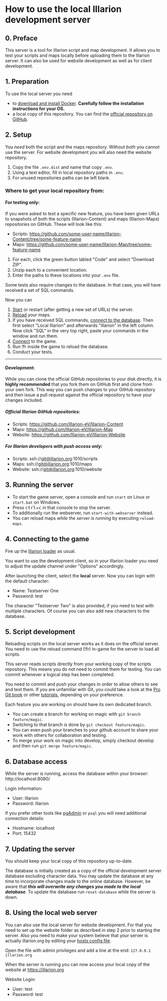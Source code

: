 # How to use the local Illarion development server

## 0. Preface

This server is a tool for Illarion script and map development. It allows you to
test your scripts and maps locally before uploading them to the Illarion server. 
It can also be used for website development as well as for client development.

## 1. Preparation

To use the local server you need
* to [download and install Docker](https://docs.docker.com/engine/install/).
**Carefully follow the installation instructions for your OS.**
* a local copy of this repository. You can find the
[official repository on GitHub](https://github.com/Illarion-eV/Illarion-Dev).

## 2. Setup

You _need_ both the script and the maps repository. Without
_both_ you cannot use the server. For website development you will also need the 
website repository.

1. Copy the file `.env.dist` and name that copy `.env`.
2. Using a text editor, fill in local repository paths in `.env`.
3. For unused repositories paths can be left blank.

### Where to get your local repository from:

#### For testing only:

If you were asked to test a specific new feature, you have been given URLs to snapshots of both the scripts
(Illarion-Content) and maps (Illarion-Maps) repositories on GitHub. These will look like this:

* Scripts: https://github.com/some-user-name/Illarion-Content/tree/some-feature-name
* Maps: https://github.com/some-user-name/Illarion-Map/tree/some-feature-name

1. For each, click the green button labled "Code" and select "Download ZIP".
2. Unzip each to a convenient location.
3. Enter the paths to these locations into your `.env` file.

Some tests also require changes to the database. In that case, you will have received a set of SQL commands.

Now you can

1. [Start](#3-running-the-server) or restart (after getting a new set of URLs) the server.
2. [Reload](#3-running-the-server) your maps.
3. If you have received SQL commands, [connect to the database](#6-database-access). Then first select "Local Illarion"
and afterwards "illarion" in the left column. Now click "SQL" in the very top right, paste your commands in the window
and run them.
4. [Connect](#4-connecting-to-the-game) to the game.
5. Run !fr inside the game to reload the database.
6. Conduct your tests.

---

#### Development:

While you can clone the official GitHub repositories to your disk directly, it is **highly recommended** that you fork
them on GitHub first and clone from your own fork. This way you can push changes to your GitHub repository and then
issue a pull request against the official repository to have your changes included.

##### Official Illarion GitHub repositories:

* Scripts: https://github.com/Illarion-eV/Illarion-Content
* Maps: https://github.com/Illarion-eV/Illarion-Map
* Website: https://github.com/Illarion-eV/Illarion-Website

##### For Illarion developers with push access only:

* Scripts: ssh://git@illarion.org:1010/scripts
* Maps: ssh://git@illarion.org:1010/maps
* Website: ssh://git@illarion.org:1010/website

## 3. Running the server

* To start the game server, open a console and run `start` on Linux or `start.bat` on Windows.
* Press <kbd>ctrl</kbd>+<kbd>c</kbd> in that console to stop the server.
* To additionally run the webserver, run `start-with-webserver` instead.
* You can reload maps _while the server is running_ by executing `reload-maps`.

## 4. Connecting to the game

Fire up the [Illarion loader](http://illarion.org/illarion/us_java_download.php) as usual.

You want to use the development client, so in your Illarion loader you need to adjust the
update channel under "Options" accordingly.

After launching the client, select the **local** server. Now you can login with the default character:  
* Name: Testserver One
* Password: test

The character "Testserver Two" is also provided, if you need to test with multiple characters.
Of course you can also add new characters to the database.

## 5. Script development

Reloading scripts on the local server works as it does on the official server. 
You need to use the reload command (!fr) in-game for the server to load all scripts.

This server reads scripts directly from your working copy of the
scripts repository. This means you do not need to commit them for testing.
You can commit whenever a logical step has been completed.

You need to commit and push your changes in order to allow others to see and test them.
If you are unfamiliar with Git, you could take a look at the [Pro Git book](https://git-scm.com/book/en/v2)
or other [tutorials](http://try.github.io/), depending on your preference.

Each feature you are working on should have its own dedicated branch.
* You can create a branch for working on magic with `git branch feature/magic`.
* Switching to that branch is done by `git checkout feature/magic`.
* You can even push your branches to your github account to share your work with others for collaboration and testing.
* To merge your work on magic into develop, simply checkout develop and then run `git merge feature/magic`.

## 6. Database access

While the server is running, access the database within your browser: http://localhost:8080/

Login information:  
* User: illarion  
* Password: illarion

If you prefer other tools like [pgAdmin](http://www.pgadmin.org) or `psql` you will need additional connection details:
* Hostname: localhost
* Port: 15432

## 7. Updating the server

You should keep your local copy of this repository up-to-date.

The database is initially created as a copy of the official development server database excluding
character data. You may update the database at any time to incorporate
changes made to the online database. However, be aware that
**_this will overwrite any changes you made to the local database_**.
To update the database run `reset-database` while the server is down.

## 8. Using the local web server

You can also use the local server for website development. For that you need to
set up the website folder as described in step 2 prior to starting the server. Also
you need to make your system believe that your server is actually illarion.org by
editing your [hosts config file](http://en.wikipedia.org/wiki/Hosts_(file)#Location_in_the_file_system).

Open the file with admin privileges and add a line at the end:
`127.0.0.1 illarion.org`

When the server is running you can now access your local copy of the website at
https://illarion.org

Website Login:
* User: test
* Password: test
